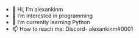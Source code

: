 - 👋 Hi, I’m alexankinm
- 👀 I’m interested in programming
- 🌱 I’m currently learning Python
- 📫 How to reach me: Discord- alexankinm#0001
